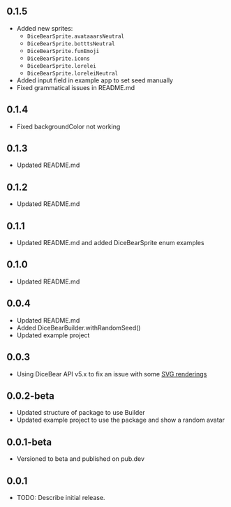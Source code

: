 ## 0.1.5
* Added new sprites:
  * `DiceBearSprite.avataaarsNeutral`
  * `DiceBearSprite.botttsNeutral`
  * `DiceBearSprite.funEmoji`
  * `DiceBearSprite.icons`
  * `DiceBearSprite.lorelei`
  * `DiceBearSprite.loreleiNeutral`
* Added input field in example app to set seed manually
* Fixed grammatical issues in README.md

## 0.1.4

* Fixed backgroundColor not working

## 0.1.3

* Updated README.md

## 0.1.2

* Updated README.md

## 0.1.1

* Updated README.md and added DiceBearSprite enum examples

## 0.1.0

* Updated README.md

## 0.0.4

* Updated README.md
* Added DiceBearBuilder.withRandomSeed()
* Updated example project

## 0.0.3

* Using DiceBear API v5.x to fix an issue with
  some [SVG renderings](https://github.com/ZaifSenpai/dice_bear/issues/1)

## 0.0.2-beta

* Updated structure of package to use Builder
* Updated example project to use the package and show a random avatar

## 0.0.1-beta

* Versioned to beta and published on pub.dev

## 0.0.1

* TODO: Describe initial release.
